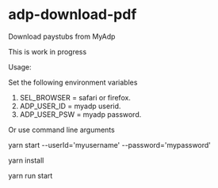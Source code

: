 # adp-download-pdf
Download paystubs from MyAdp

This is work in progress

Usage:

Set the following environment variables
1. SEL_BROWSER = safari or firefox.
2. ADP_USER_ID = myadp userid.
3. ADP_USER_PSW = myadp password.

Or use command line arguments

yarn start --userId='myusername' --password='mypassword'

yarn install

yarn run start